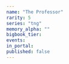 ```yaml
---
name: "The Professor"
rarity: 5
series: "tng"
memory_alpha: ""
bigbook_tier:
events:
in_portal:
published: false
---
```

